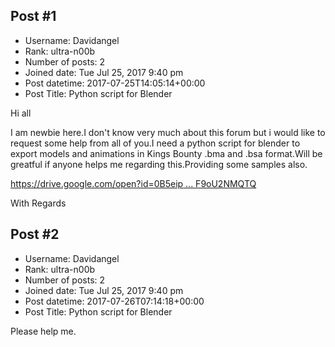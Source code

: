 ## Post #1
- Username: Davidangel
- Rank: ultra-n00b
- Number of posts: 2
- Joined date: Tue Jul 25, 2017 9:40 pm
- Post datetime: 2017-07-25T14:05:14+00:00
- Post Title: Python script for Blender

Hi all

I am newbie here.I don't know very much about this forum but i would like to request some help from all of you.I need a python script for blender to export models and animations in Kings Bounty .bma and .bsa format.Will be greatful if anyone helps me regarding this.Providing some samples also.

[https://drive.google.com/open?id=0B5eip ... F9oU2NMQTQ](https://drive.google.com/open?id=0B5eipxgtJVAjYTVrVF9oU2NMQTQ)

With Regards
## Post #2
- Username: Davidangel
- Rank: ultra-n00b
- Number of posts: 2
- Joined date: Tue Jul 25, 2017 9:40 pm
- Post datetime: 2017-07-26T07:14:18+00:00
- Post Title: Python script for Blender

Please help me.
